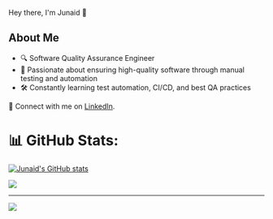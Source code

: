 Hey there, I'm Junaid 👋

## About Me  

- 🔍 Software Quality Assurance Engineer  
- 📌 Passionate about ensuring high-quality software through manual testing and automation  
- 🛠 Constantly learning test automation, CI/CD, and best QA practices  


🔗 Connect with me on [LinkedIn](https://www.linkedin.com/in/junaid-khan-347098266/).


# 📊 GitHub Stats:
[![Junaid's GitHub stats](https://github-readme-stats.vercel.app/api?username=junnis111)](https://github.com/junnis111/github-readme-stats)<br/>

![](https://github-readme-stats.vercel.app/api/top-langs/?username=junnis111&theme=dark&hide_border=false&include_all_commits=true&count_private=true&layout=compact)


---
[![](https://visitcount.itsvg.in/api?id=junnis111&icon=0&color=0)](https://visitcount.itsvg.in)


